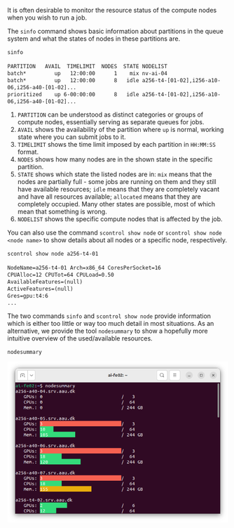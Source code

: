 It is often desirable to monitor the resource status of the compute nodes when you wish to run a job. 

The `sinfo` command shows basic information about partitions in the queue system and what the states of nodes in these partitions are.


```
sinfo
    
PARTITION   AVAIL  TIMELIMIT  NODES  STATE NODELIST
batch*         up   12:00:00      1    mix nv-ai-04
batch*         up   12:00:00      8   idle a256-t4-[01-02],i256-a10-06,i256-a40-[01-02]...
prioritized    up 6-00:00:00      8   idle a256-t4-[01-02],i256-a10-06,i256-a40-[01-02]...
```

1.  `PARTITION` can be understood as distinct categories or groups of compute nodes, essentially serving as separate queues for jobs.
2.  `AVAIL` shows the availability of the partition where `up` is normal, working state where you can submit jobs to it.
3.  `TIMELIMIT` shows the time limit imposed by each partition in `HH:MM:SS` format.
4.  `NODES` shows how many nodes are in the shown state in the specific partition.
5.  `STATE` shows which state the listed nodes are in: `mix` means that the nodes are partially full - some jobs are running on them and they still have available resources; `idle` means that they are completely vacant and have all resources available; `allocated` means that they are completely occupied. Many other states are possible, most of which mean that something is wrong.
6.  `NODELIST` shows the specific compute nodes that is affected by the job.

You can also use the command `scontrol show node` or `scontrol show node <node name>` to show details about all nodes or a specific node, respectively.

```
scontrol show node a256-t4-01

NodeName=a256-t4-01 Arch=x86_64 CoresPerSocket=16 
CPUAlloc=12 CPUTot=64 CPULoad=0.50
AvailableFeatures=(null)
ActiveFeatures=(null)
Gres=gpu:t4:6
...
```


The two commands `sinfo` and `scontrol show node` provide information which is either too little or way too much detail in most situations. As an alternative, we provide the tool `nodesummary` to show a hopefully more intuitive overview of the used/available resources.

```
nodesummary
```

![Screenshot of `nodesummary` in use.](/assets/img/ai-cloud/nodesummary.png)